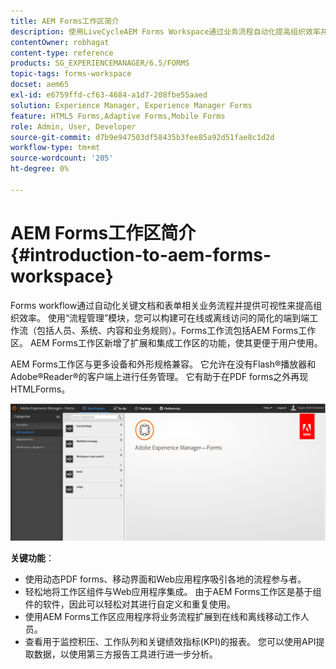 ```yaml
---
title: AEM Forms工作区简介
description: 使用LiveCycleAEM Forms Workspace通过业务流程自动化提高组织效率并创建无纸化办公室。
contentOwner: robhagat
content-type: reference
products: SG_EXPERIENCEMANAGER/6.5/FORMS
topic-tags: forms-workspace
docset: aem65
exl-id: e6759ffd-cf63-4684-a1d7-208fbe55aaed
solution: Experience Manager, Experience Manager Forms
feature: HTML5 Forms,Adaptive Forms,Mobile Forms
role: Admin, User, Developer
source-git-commit: d7b9e947503df58435b3fee85a92d51fae8c1d2d
workflow-type: tm+mt
source-wordcount: '205'
ht-degree: 0%

---
```


# AEM Forms工作区简介{#introduction-to-aem-forms-workspace}

Forms workflow通过自动化关键文档和表单相关业务流程并提供可视性来提高组织效率。 使用“流程管理”模块，您可以构建可在线或离线访问的简化的端到端工作流（包括人员、系统、内容和业务规则）。Forms工作流包括AEM Forms工作区。 AEM Forms工作区新增了扩展和集成工作区的功能，使其更便于用户使用。

AEM Forms工作区与更多设备和外形规格兼容。 它允许在没有Flash®播放器和Adobe®Reader®的客户端上进行任务管理。 它有助于在PDF forms之外再现HTMLForms。

![html-ws](assets/html-ws.png)

**关键功能**：

* 使用动态PDF forms、移动界面和Web应用程序吸引各地的流程参与者。
* 轻松地将工作区组件与Web应用程序集成。 由于AEM Forms工作区是基于组件的软件，因此可以轻松对其进行自定义和重复使用。
* 使用AEM Forms工作区应用程序将业务流程扩展到在线和离线移动工作人员。
* 查看用于监控积压、工作队列和关键绩效指标(KPI)的报表。 您可以使用API提取数据，以使用第三方报告工具进行进一步分析。
